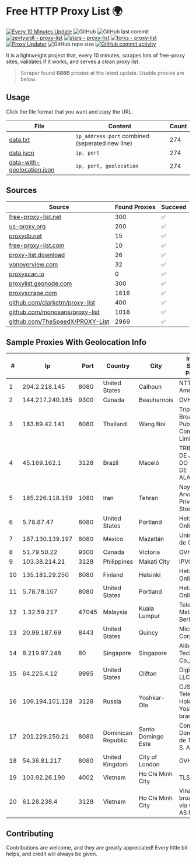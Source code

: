 
# Free HTTP Proxy List 🌍

[![Every 10 Minutes Update](https://github.com/mertguvencli/http-proxy-list/actions/workflows/main.yml/badge.svg?branch=main)](https://github.com/mertguvencli/http-proxy-list/actions/workflows/main.yml)
![GitHub](https://img.shields.io/github/license/mertguvencli/http-proxy-list)
![GitHub last commit](https://img.shields.io/github/last-commit/mertguvencli/http-proxy-list)
[![zevtyardt - proxy-list](https://img.shields.io/static/v1?label=zevtyardt&message=proxy-list&color=blue&logo=github)](https://github.com/zevtyardt/proxy-list "Go to GitHub repo")
[![stars - proxy-list](https://img.shields.io/github/stars/zevtyardt/proxy-list?style=social)](https://github.com/zevtyardt/proxy-list)
[![forks - proxy-list](https://img.shields.io/github/forks/zevtyardt/proxy-list?style=social)](https://github.com/zevtyardt/proxy-list)
[![Proxy Updater](https://github.com/zevtyardt/proxy-list/workflows/Proxy%20Updater/badge.svg)](https://github.com/zevtyardt/proxy-list/actions?query=workflow:"Proxy+Updater")
![GitHub repo size](https://img.shields.io/github/repo-size/zevtyardt/proxy-list)
[![GitHub commit activity](https://img.shields.io/github/commit-activity/m/zevtyardt/proxy-list?logo=commits)](https://github.com/zevtyardt/proxy-list/commits/main)

It is a lightweight project that, every 10 minutes, scrapes lots of free-proxy sites, validates if it works, and serves a clean proxy list.

> Scraper found **6886** proxies at the latest update. Usable proxies are below.

## Usage

Click the file format that you want and copy the URL.

|File|Content|Count|
|----|-------|-----|
|[data.txt](https://raw.githubusercontent.com/mertguvencli/http-proxy-list/main/proxy-list/data.txt)|`ip_address:port` combined (seperated new line)|274|
|[data.json](https://raw.githubusercontent.com/mertguvencli/http-proxy-list/main/proxy-list/data.json)|`ip, port`|274|
|[data-with-geolocation.json](https://raw.githubusercontent.com/mertguvencli/http-proxy-list/main/proxy-list/data-with-geolocation.json)|`ip, port, geolocation`|274|

## Sources

|Source|Found Proxies|Succeed|
|------|-------------|-------|
|[free-proxy-list.net](https://free-proxy-list.net)|300|✅|
|[us-proxy.org](https://www.us-proxy.org)|200|✅|
|[proxydb.net](http://proxydb.net)|15|✅|
|[free-proxy-list.com](https://free-proxy-list.com/?page=&port=&type%5B%5D=http&type%5B%5D=https&up_time=0&search=Search)|10|✅|
|[proxy-list.download](https://www.proxy-list.download/HTTP)|26|✅|
|[vpnoverview.com](https://vpnoverview.com/privacy/anonymous-browsing/free-proxy-servers)|32|✅|
|[proxyscan.io](https://www.proxyscan.io)|0|✅|
|[proxylist.geonode.com](https://proxylist.geonode.com/api/proxy-list?limit=300&page=1&sort_by=lastChecked&sort_type=desc&protocols=http,https)|300|✅|
|[proxyscrape.com](https://api.proxyscrape.com/v2/?request=displayproxies&protocol=http&timeout=10000&country=all&ssl=all&anonymity=all)|1616|✅|
|[github.com/clarketm/proxy-list](https://raw.githubusercontent.com/clarketm/proxy-list/master/proxy-list-raw.txt)|400|✅|
|[github.com/monosans/proxy-list](https://raw.githubusercontent.com/monosans/proxy-list/main/proxies/http.txt)|1018|✅|
|[github.com/TheSpeedX/PROXY-List](https://raw.githubusercontent.com/TheSpeedX/PROXY-List/master/http.txt)|2969|✅|


## Sample Proxies With Geolocation Info

|#|Ip|Port|Country|City|Internet Service Provider|
|-|--|----|-------|----|-------------------------|
|1|204.2.218.145|8080|United States|Calhoun|NTT America, Inc.|
|2|144.217.240.185|9300|Canada|Beauharnois|OVH SAS|
|3|183.89.42.141|8080|Thailand|Wang Noi|Triple T Broadband Public Company Limited|
|4|45.169.162.1|3128|Brazil|Maceió|TRIBUNAL DE JUSTIÇA DO ESTADO DE ALAGOAS|
|5|185.226.118.159|1080|Iran|Tehran|Noyan Abr Arvan Co. ( Private Joint Stock)|
|6|5.78.87.47|8080|United States|Portland|Hetzner Online GmbH|
|7|187.130.139.197|8080|Mexico|Mazatlán|Uninet S.A. de C.V.|
|8|51.79.50.22|9300|Canada|Victoria|OVH SAS|
|9|103.38.214.21|3128|Philippines|Makati City|IPVG|
|10|135.181.29.250|8080|Finland|Helsinki|Hetzner Online GmbH|
|11|5.78.78.107|8080|United States|Portland|Hetzner Online GmbH|
|12|1.32.59.217|47045|Malaysia|Kuala Lumpur|Telekom Malaysia Berhad|
|13|20.99.187.69|8443|United States|Quincy|Microsoft Corporation|
|14|8.219.97.248|80|Singapore|Singapore|Alibaba (US) Technology Co., Ltd.|
|15|64.225.4.12|9995|United States|Clifton|DigitalOcean, LLC|
|16|109.194.101.128|3128|Russia|Yoshkar-Ola|CJSC "ER-Telecom Holding" Yoshkar-Ola branch|
|17|201.229.250.21|8080|Dominican Republic|Santo Domingo Este|Compañía Dominicana de Teléfonos S. A.|
|18|54.36.81.217|8080|United Kingdom|City of London|OVH SAS|
|19|103.92.26.190|4002|Vietnam|Ho Chi Minh City|TLSOFT|
|20|61.28.238.4|3128|Vietnam|Ho Chi Minh City|Vinadata broadcast via vinagame AS Number|



## Contributing

Contributions are welcome, and they are greatly appreciated! Every
little bit helps, and credit will always be given.

